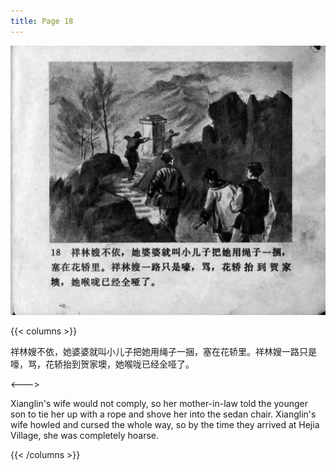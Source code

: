 ```yaml
---
title: Page 18
---
```


![zhufu panel](./../../images/zhufu/seifert0772_zf_0023_018.jpg)

{{< columns >}}

祥林嫂不依，她婆婆就叫小儿子把她用绳子一捆，塞在花轿里。祥林嫂一路只是嚎，骂，花轿抬到贺家墺，她喉咙已经全哑了。

<--->

Xianglin's wife would not comply, so her mother-in-law told the younger son to tie her up with a rope and shove her into the sedan chair. Xianglin's wife howled and cursed the whole way, so by the time they arrived at Hejia Village, she was completely hoarse.

{{< /columns >}}
